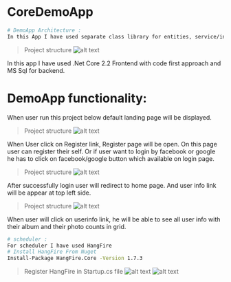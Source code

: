 # CoreDemoApp

```bash
# DemoApp Architecture :
In this App I have used separate class library for entities, service/interface, model and web Project.
```

>Project structure
![alt text]()

In this app I have used .Net Core 2.2 Frontend with code first approach and MS Sql for backend.

# DemoApp functionality:
When user run this project below default landing page will be displayed.

>Project structure
![alt text]()

When User click on Register link, Register page will be open. On this page user can register their self. Or if user want to login by facebook or google he has to click on facebook/google button which available on login page.

>Project structure
![alt text]()

After successfully login user will redirect to home page. And user info link will be appear at top left side.

>Project structure
![alt text]()

When user will click on userinfo link, he will be able to see all user info with their album and their photo counts in grid.

   
```bash
# scheduler :
For scheduler I have used HangFire
# Install HangFire From Nuget
Install-Package HangFire.Core -Version 1.7.3
```
>Register HangFire in Startup.cs file
![alt text](![hang01](https://user-images.githubusercontent.com/30141700/59111147-0f694880-895e-11e9-84e1-a6de605ac327.png))
![alt text]()

